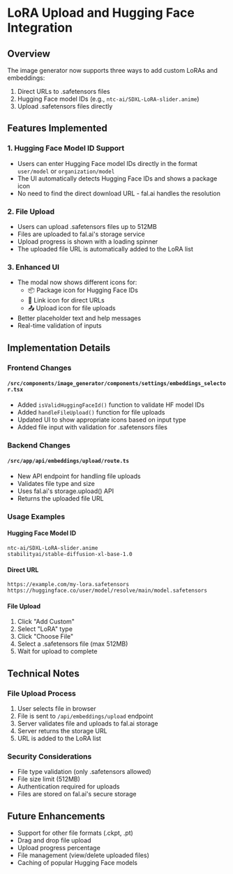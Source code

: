 # LoRA Upload and Hugging Face Integration

## Overview
The image generator now supports three ways to add custom LoRAs and embeddings:
1. Direct URLs to .safetensors files
2. Hugging Face model IDs (e.g., `ntc-ai/SDXL-LoRA-slider.anime`)
3. Upload .safetensors files directly

## Features Implemented

### 1. Hugging Face Model ID Support
- Users can enter Hugging Face model IDs directly in the format `user/model` or `organization/model`
- The UI automatically detects Hugging Face IDs and shows a package icon
- No need to find the direct download URL - fal.ai handles the resolution

### 2. File Upload
- Users can upload .safetensors files up to 512MB
- Files are uploaded to fal.ai's storage service
- Upload progress is shown with a loading spinner
- The uploaded file URL is automatically added to the LoRA list

### 3. Enhanced UI
- The modal now shows different icons for:
  - 📦 Package icon for Hugging Face IDs
  - 🔗 Link icon for direct URLs
  - 📤 Upload icon for file uploads
- Better placeholder text and help messages
- Real-time validation of inputs

## Implementation Details

### Frontend Changes

#### `/src/components/image_generator/components/settings/embeddings_selector.tsx`
- Added `isValidHuggingFaceId()` function to validate HF model IDs
- Added `handleFileUpload()` function for file uploads
- Updated UI to show appropriate icons based on input type
- Added file input with validation for .safetensors files

### Backend Changes

#### `/src/app/api/embeddings/upload/route.ts`
- New API endpoint for handling file uploads
- Validates file type and size
- Uses fal.ai's storage.upload() API
- Returns the uploaded file URL

### Usage Examples

#### Hugging Face Model ID
```
ntc-ai/SDXL-LoRA-slider.anime
stabilityai/stable-diffusion-xl-base-1.0
```

#### Direct URL
```
https://example.com/my-lora.safetensors
https://huggingface.co/user/model/resolve/main/model.safetensors
```

#### File Upload
1. Click "Add Custom"
2. Select "LoRA" type
3. Click "Choose File"
4. Select a .safetensors file (max 512MB)
5. Wait for upload to complete

## Technical Notes

### File Upload Process
1. User selects file in browser
2. File is sent to `/api/embeddings/upload` endpoint
3. Server validates file and uploads to fal.ai storage
4. Server returns the storage URL
5. URL is added to the LoRA list

### Security Considerations
- File type validation (only .safetensors allowed)
- File size limit (512MB)
- Authentication required for uploads
- Files are stored on fal.ai's secure storage

## Future Enhancements
- Support for other file formats (.ckpt, .pt)
- Drag and drop file upload
- Upload progress percentage
- File management (view/delete uploaded files)
- Caching of popular Hugging Face models